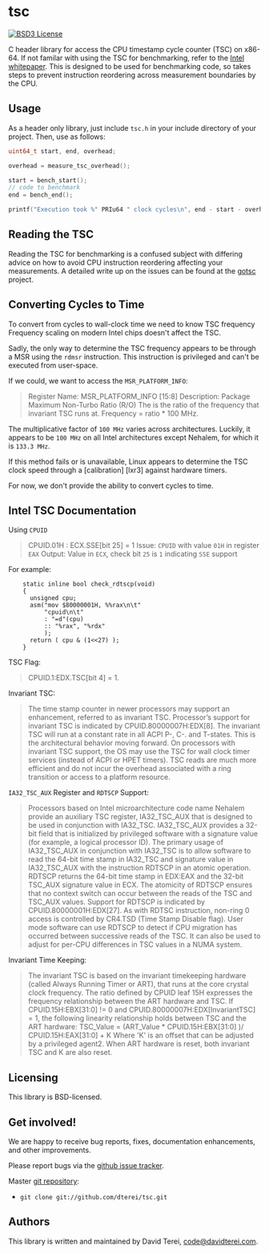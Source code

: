 # tsc

[![BSD3 License](http://img.shields.io/badge/license-BSD3-brightgreen.svg?style=flat)][tl;dr Legal: BSD3]

[tl;dr Legal: BSD3]:
  https://tldrlegal.com/license/bsd-3-clause-license-(revised)
  "BSD3 License"

C header library for access the CPU timestamp cycle counter (TSC) on x86-64. If
not familar with using the TSC for benchmarking, refer to the
[Intel whitepaper][intel1]. This is designed to be used for benchmarking code,
so takes steps to prevent instruction reordering across measurement boundaries
by the CPU.

## Usage

As a header only library, just include `tsc.h` in your include directory of
your project. Then, use as follows:

``` .c
uint64_t start, end, overhead;

overhead = measure_tsc_overhead();

start = bench_start();
// code to benchmark
end = bench_end();

printf("Execution took %" PRIu64 " clock cycles\n", end - start - overhead);
```

## Reading the TSC

Reading the TSC for benchmarking is a confused subject with differing advice on
how to avoid CPU instruction reordering affecting your measurements. A detailed
write up on the issues can be found at the [gotsc][gotsc] project.

## Converting Cycles to Time

To convert from cycles to wall-clock time we need to know TSC frequency
Frequency scaling on modern Intel chips doesn't affect the TSC.

Sadly, the only way to determine the TSC frequency appears to be through a MSR
using the `rdmsr` instruction. This instruction is privileged and can't be
executed from user-space.

If we could, we want to access the `MSR_PLATFORM_INFO`:

> Register Name: MSR_PLATFORM_INFO [15:8]
> Description: Package Maximum Non-Turbo Ratio (R/O)
>              The is the ratio of the frequency that invariant TSC runs at.
>              Frequency = ratio * 100 MHz.

The multiplicative factor of `100 MHz` varies across architectures. Luckily, it
appears to be `100 MHz` on all Intel architectures except Nehalem, for which it
is `133.3 MHz`.

If this method fails or is unavailable, Linux appears to determine the TSC
clock speed through a [calibration] [lxr3] against hardware timers.

For now, we don't provide the ability to convert cycles to time.

## Intel TSC Documentation

Using `CPUID`

> CPUID.01H : ECX.SSE[bit 25] = 1
> Issue: `CPUID` with value `01H` in register `EAX`
> Output: Value in `ECX`, check bit `25` is `1` indicating `SSE` support

For example:

        static inline bool check_rdtscp(void)
        {
          unsigned cpu;
          asm("mov $80000001H, %%rax\n\t"
              "cpuid\n\t"
              : "=d"(cpu)
              :: "%rax", "%rdx"
              );
          return ( cpu & (1<<27) );
        }

TSC Flag:

> CPUID.1:EDX.TSC[bit 4] = 1.

Invariant TSC:

> The time stamp counter in newer processors may support an enhancement,
> referred to as invariant TSC.  Processor’s support for invariant TSC is
> indicated by CPUID.80000007H:EDX[8].  The invariant TSC will run at a
> constant rate in all ACPI P-, C-. and T-states.  This is the architectural
> behavior moving forward.  On processors with invariant TSC support, the OS
> may use the TSC for wall clock timer services (instead of ACPI or HPET
> timers). TSC reads are much more efficient and do not incur the overhead
> associated with a ring transition or access to a platform resource.

`IA32_TSC_AUX` Register and `RDTSCP` Support:

> Processors based on Intel microarchitecture code name Nehalem provide an
> auxiliary TSC register, IA32_TSC_AUX that is designed to be used in conjunction
> with IA32_TSC. IA32_TSC_AUX provides a 32-bit field that is initialized by
> privileged software with a signature value (for example, a logical processor
> ID).  The primary usage of IA32_TSC_AUX in conjunction with IA32_TSC is to
> allow software to read the 64-bit time stamp in IA32_TSC and signature value in
> IA32_TSC_AUX with the instruction RDTSCP in an atomic operation.  RDTSCP
> returns the 64-bit time stamp in EDX:EAX and the 32-bit TSC_AUX signature value
> in ECX. The atomicity of RDTSCP ensures that no context switch can occur
> between the reads of the TSC and TSC_AUX values.  Support for RDTSCP is
> indicated by CPUID.80000001H:EDX[27]. As with RDTSC instruction, non-ring 0
> access is controlled by CR4.TSD (Time Stamp Disable flag).  User mode software
> can use RDTSCP to detect if CPU migration has occurred between successive reads
> of the TSC.  It can also be used to adjust for per-CPU differences in TSC
> values in a NUMA system.

Invariant Time Keeping:

> The invariant TSC is based on the invariant timekeeping hardware (called
> Always Running Timer or ART), that runs at the core crystal clock frequency.
> The ratio defined by CPUID leaf 15H expresses the frequency relationship
> between the ART hardware and TSC.  If CPUID.15H:EBX[31:0] != 0 and
> CPUID.80000007H:EDX[InvariantTSC] = 1, the following linearity relationship
> holds between TSC and the ART hardware: TSC_Value = (ART_Value *
> CPUID.15H:EBX[31:0] )/ CPUID.15H:EAX[31:0] + K Where 'K' is an offset that
> can be adjusted by a privileged agent2.  When ART hardware is reset, both
> invariant TSC and K are also reset.

## Licensing

This library is BSD-licensed.

## Get involved!

We are happy to receive bug reports, fixes, documentation enhancements,
and other improvements.

Please report bugs via the
[github issue tracker](http://github.com/dterei/tsc/issues).

Master [git repository](http://github.com/dterei/tsc):

* `git clone git://github.com/dterei/tsc.git`

## Authors

This library is written and maintained by David Terei, <code@davidterei.com>.

[intel1]: http://www.intel.com/content/www/us/en/embedded/training/ia-32-ia-64-benchmark-code-execution-paper.html
[gotsc]: https://github.com/dterei/gotsc

